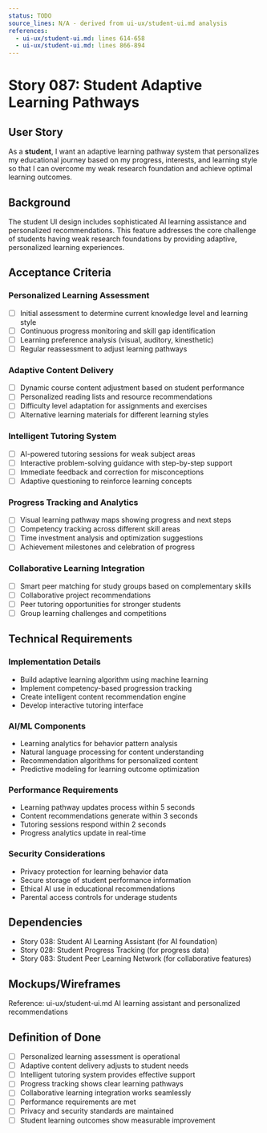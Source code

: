 ```yaml
---
status: TODO
source_lines: N/A - derived from ui-ux/student-ui.md analysis
references:
  - ui-ux/student-ui.md: lines 614-658
  - ui-ux/student-ui.md: lines 866-894
---
```


# Story 087: Student Adaptive Learning Pathways

## User Story
As a **student**, I want an adaptive learning pathway system that personalizes my educational journey based on my progress, interests, and learning style so that I can overcome my weak research foundation and achieve optimal learning outcomes.

## Background
The student UI design includes sophisticated AI learning assistance and personalized recommendations. This feature addresses the core challenge of students having weak research foundations by providing adaptive, personalized learning experiences.

## Acceptance Criteria

### Personalized Learning Assessment
- [ ] Initial assessment to determine current knowledge level and learning style
- [ ] Continuous progress monitoring and skill gap identification
- [ ] Learning preference analysis (visual, auditory, kinesthetic)
- [ ] Regular reassessment to adjust learning pathways

### Adaptive Content Delivery
- [ ] Dynamic course content adjustment based on student performance
- [ ] Personalized reading lists and resource recommendations
- [ ] Difficulty level adaptation for assignments and exercises
- [ ] Alternative learning materials for different learning styles

### Intelligent Tutoring System
- [ ] AI-powered tutoring sessions for weak subject areas
- [ ] Interactive problem-solving guidance with step-by-step support
- [ ] Immediate feedback and correction for misconceptions
- [ ] Adaptive questioning to reinforce learning concepts

### Progress Tracking and Analytics
- [ ] Visual learning pathway maps showing progress and next steps
- [ ] Competency tracking across different skill areas
- [ ] Time investment analysis and optimization suggestions
- [ ] Achievement milestones and celebration of progress

### Collaborative Learning Integration
- [ ] Smart peer matching for study groups based on complementary skills
- [ ] Collaborative project recommendations
- [ ] Peer tutoring opportunities for stronger students
- [ ] Group learning challenges and competitions

## Technical Requirements

### Implementation Details
- Build adaptive learning algorithm using machine learning
- Implement competency-based progression tracking
- Create intelligent content recommendation engine
- Develop interactive tutoring interface

### AI/ML Components
- Learning analytics for behavior pattern analysis
- Natural language processing for content understanding
- Recommendation algorithms for personalized content
- Predictive modeling for learning outcome optimization

### Performance Requirements
- Learning pathway updates process within 5 seconds
- Content recommendations generate within 3 seconds
- Tutoring sessions respond within 2 seconds
- Progress analytics update in real-time

### Security Considerations
- Privacy protection for learning behavior data
- Secure storage of student performance information
- Ethical AI use in educational recommendations
- Parental access controls for underage students

## Dependencies
- Story 038: Student AI Learning Assistant (for AI foundation)
- Story 028: Student Progress Tracking (for progress data)
- Story 083: Student Peer Learning Network (for collaborative features)

## Mockups/Wireframes
Reference: ui-ux/student-ui.md AI learning assistant and personalized recommendations

## Definition of Done
- [ ] Personalized learning assessment is operational
- [ ] Adaptive content delivery adjusts to student needs
- [ ] Intelligent tutoring system provides effective support
- [ ] Progress tracking shows clear learning pathways
- [ ] Collaborative learning integration works seamlessly
- [ ] Performance requirements are met
- [ ] Privacy and security standards are maintained
- [ ] Student learning outcomes show measurable improvement